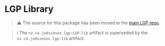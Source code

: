 # LGP Library 

> ⚠️ The source for this package has been moved to the [main LGP repo](https://github.com/JedS6391/LGP). 

> ℹ️ The `nz.co.jedsimson.lgp:LGP-lib` artifact is superseded by the `nz.co.jedsimson.lgp:lib` artifact.
